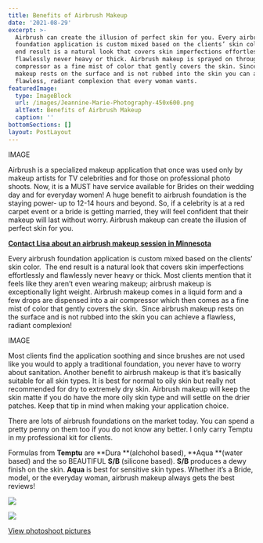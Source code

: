 ```yaml
---
title: Benefits of Airbrush Makeup
date: '2021-08-29'
excerpt: >-
  Airbrush can create the illusion of perfect skin for you. Every airbrush
  foundation application is custom mixed based on the clients’ skin color. The
  end result is a natural look that covers skin imperfections effortlessly and
  flawlessly never heavy or thick. Airbrush makeup is sprayed on through an air
  compressor as a fine mist of color that gently covers the skin. Since airbrush
  makeup rests on the surface and is not rubbed into the skin you can achieve a
  flawless, radiant complexion that every woman wants.
featuredImage:
  type: ImageBlock
  url: /images/Jeannine-Marie-Photography-450x600.png
  altText: Benefits of Airbrush Makeup
  caption: ''
bottomSections: []
layout: PostLayout
---
```

IMAGE

Airbrush is a specialized makeup application that once was used only by makeup artists for TV celebrities and for those on professional photo shoots. Now, it is a MUST have service available for Brides on their wedding day and for everyday women! A huge benefit to airbrush foundation is the staying power- up to 12-14 hours and beyond. So, if a celebrity is at a red carpet event or a bride is getting married, they will feel confident that their makeup will last without worry. Airbrush makeup can create the illusion of perfect skin for you.

[**Contact Lisa about an airbrush makeup session in Minnesota**](/contact)

Every airbrush foundation application is custom mixed based on the clients’ skin color.  The end result is a natural look that covers skin imperfections effortlessly and flawlessly never heavy or thick. Most clients mention that it feels like they aren’t even wearing makeup; airbrush makeup is exceptionally light weight. Airbrush makeup comes in a liquid form and a few drops are dispensed into a air compressor which then comes as a fine mist of color that gently covers the skin.  Since airbrush makeup rests on the surface and is not rubbed into the skin you can achieve a flawless, radiant complexion!

IMAGE

Most clients find the application soothing and since brushes are not used like you would to apply a traditional foundation, you never have to worry about sanitation. Another benefit to airbrush makeup is that it’s basically suitable for all skin types. It is best for normal to oily skin but really not recommended for dry to extremely dry skin. Airbrush makeup will keep the skin matte if you do have the more oily skin type and will settle on the drier patches. Keep that tip in mind when making your application choice.

There are lots of airbrush foundations on the market today. You can spend a pretty penny on them too if you do not know any better. I only carry Temptu in my professional kit for clients.

Formulas from **Temptu** are \*\*Dura \*\*(alchohol based), \*\*Aqua \*\*(water based) and the so BEAUTIFUL **S/B** (silicone based). **S/B** produces a dewy finish on the skin. **Aqua** is best for sensitive skin types. Whether it’s a Bride, model, or the everyday woman, airbrush makeup always gets the best reviews!

![](/images/product1.jpeg)

![](/images/product2-e1360034548788.jpeg)

[View photoshoot pictures](/blog/photoshoots)
